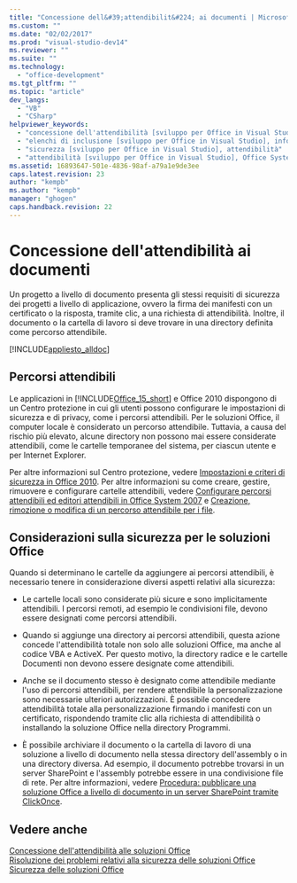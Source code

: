 ```yaml
---
title: "Concessione dell&#39;attendibilit&#224; ai documenti | Microsoft Docs"
ms.custom: ""
ms.date: "02/02/2017"
ms.prod: "visual-studio-dev14"
ms.reviewer: ""
ms.suite: ""
ms.technology: 
  - "office-development"
ms.tgt_pltfrm: ""
ms.topic: "article"
dev_langs: 
  - "VB"
  - "CSharp"
helpviewer_keywords: 
  - "concessione dell'attendibilità [sviluppo per Office in Visual Studio]"
  - "elenchi di inclusione [sviluppo per Office in Visual Studio], informazioni sugli elenchi di inclusione"
  - "sicurezza [sviluppo per Office in Visual Studio], attendibilità"
  - "attendibilità [sviluppo per Office in Visual Studio], Office System 2007"
ms.assetid: 16893647-501e-4836-98af-a79a1e9de3ee
caps.latest.revision: 23
author: "kempb"
ms.author: "kempb"
manager: "ghogen"
caps.handback.revision: 22
---
```

# Concessione dell&#39;attendibilit&#224; ai documenti
  Un progetto a livello di documento presenta gli stessi requisiti di sicurezza dei progetti a livello di applicazione, ovvero la firma dei manifesti con un certificato o la risposta, tramite clic, a una richiesta di attendibilità.  Inoltre, il documento o la cartella di lavoro si deve trovare in una directory definita come percorso attendibile.  
  
 [!INCLUDE[appliesto_alldoc](../vsto/includes/appliesto-alldoc-md.md)]  
  
## Percorsi attendibili  
 Le applicazioni in [!INCLUDE[Office_15_short](../vsto/includes/office-15-short-md.md)] e Office 2010 dispongono di un Centro protezione in cui gli utenti possono configurare le impostazioni di sicurezza e di privacy, come i percorsi attendibili.  Per le soluzioni Office, il computer locale è considerato un percorso attendibile. Tuttavia, a causa del rischio più elevato, alcune directory non possono mai essere considerate attendibili, come le cartelle temporanee del sistema, per ciascun utente e per Internet Explorer.  
  
 Per altre informazioni sul Centro protezione, vedere [Impostazioni e criteri di sicurezza in Office 2010](http://go.microsoft.com/fwlink/?LinkId=89202).  Per altre informazioni su come creare, gestire, rimuovere e configurare cartelle attendibili, vedere [Configurare percorsi attendibili ed editori attendibili in Office System 2007](http://go.microsoft.com/fwlink/?LinkId=89203) e [Creazione, rimozione o modifica di un percorso attendibile per i file](https://support.office.com/en-au/article/Create-remove-or-change-a-trusted-location-for-your-files-f5151879-25ea-4998-80a5-4208b3540a62).  
  
## Considerazioni sulla sicurezza per le soluzioni Office  
 Quando si determinano le cartelle da aggiungere ai percorsi attendibili, è necessario tenere in considerazione diversi aspetti relativi alla sicurezza:  
  
-   Le cartelle locali sono considerate più sicure e sono implicitamente attendibili.  I percorsi remoti, ad esempio le condivisioni file, devono essere designati come percorsi attendibili.  
  
-   Quando si aggiunge una directory ai percorsi attendibili, questa azione concede l'attendibilità totale non solo alle soluzioni Office, ma anche al codice VBA e ActiveX.  Per questo motivo, la directory radice e le cartelle Documenti non devono essere designate come attendibili.  
  
-   Anche se il documento stesso è designato come attendibile mediante l'uso di percorsi attendibili, per rendere attendibile la personalizzazione sono necessarie ulteriori autorizzazioni.  È possibile concedere attendibilità totale alla personalizzazione firmando i manifesti con un certificato, rispondendo tramite clic alla richiesta di attendibilità o installando la soluzione Office nella directory Programmi.  
  
-   È possibile archiviare il documento o la cartella di lavoro di una soluzione a livello di documento nella stessa directory dell'assembly o in una directory diversa.  Ad esempio, il documento potrebbe trovarsi in un server SharePoint e l'assembly potrebbe essere in una condivisione file di rete.  Per altre informazioni, vedere [Procedura: pubblicare una soluzione Office a livello di documento in un server SharePoint tramite ClickOnce](http://msdn.microsoft.com/it-it/2408e809-fb78-42a1-9152-00afa1522e58).  
  
## Vedere anche  
 [Concessione dell'attendibilità alle soluzioni Office](../vsto/granting-trust-to-office-solutions.md)   
 [Risoluzione dei problemi relativi alla sicurezza delle soluzioni Office](../vsto/troubleshooting-office-solution-security.md)   
 [Sicurezza delle soluzioni Office](../vsto/securing-office-solutions.md)  
  
  